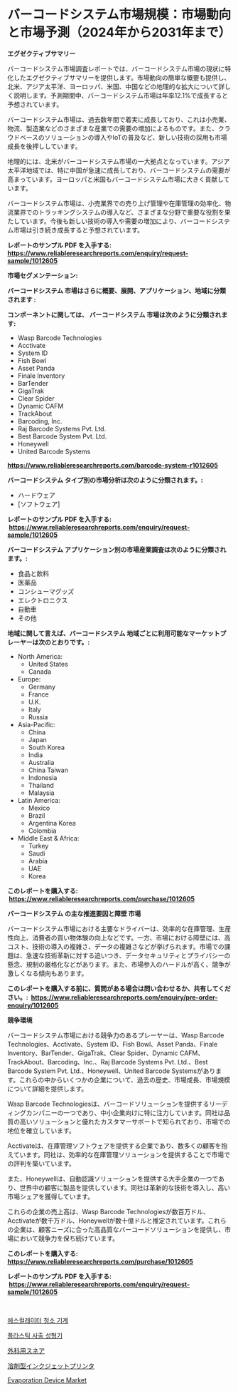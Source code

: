<p><h1>バーコードシステム市場規模：市場動向と市場予測（2024年から2031年まで）</h1></p><p><strong>エグゼクティブサマリー</strong></p>
<p><p>バーコードシステム市場調査レポートでは、バーコードシステム市場の現状に特化したエグゼクティブサマリーを提供します。市場動向の簡単な概要も提供し、北米、アジア太平洋、ヨーロッパ、米国、中国などの地理的な拡大について詳しく説明します。予測期間中、バーコードシステム市場は年率12.1%で成長すると予想されています。</p><p>バーコードシステム市場は、過去数年間で着実に成長しており、これは小売業、物流、製造業などのさまざまな産業での需要の増加によるものです。また、クラウドベースのソリューションの導入やIoTの普及など、新しい技術の採用も市場成長を後押ししています。</p><p>地理的には、北米がバーコードシステム市場の一大拠点となっています。アジア太平洋地域では、特に中国が急速に成長しており、バーコードシステムの需要が高まっています。ヨーロッパと米国もバーコードシステム市場に大きく貢献しています。</p><p>バーコードシステム市場は、小売業界での売り上げ管理や在庫管理の効率化、物流業界でのトラッキングシステムの導入など、さまざまな分野で重要な役割を果たしています。今後も新しい技術の導入や需要の増加により、バーコードシステム市場は引き続き成長すると予想されています。</p></p>
<p><strong>レポートのサンプル PDF を入手する: <a href="https://www.reliableresearchreports.com/enquiry/request-sample/1012605">https://www.reliableresearchreports.com/enquiry/request-sample/1012605</a></strong></p>
<p><strong>市場セグメンテーション:</strong></p>
<p><strong> バーコードシステム 市場はさらに概要、展開、アプリケーション、地域に分類されます :</strong></p>
<p><strong>コンポーネントに関しては、 バーコードシステム 市場は次のように分類されます: &nbsp;</strong></p>
<p><ul><li>Wasp Barcode Technologies</li><li>Acctivate</li><li>System ID</li><li>Fish Bowl</li><li>Asset Panda</li><li>Finale Inventory</li><li>BarTender</li><li>GigaTrak</li><li>Clear Spider</li><li>Dynamic CAFM</li><li>TrackAbout</li><li>Barcoding, Inc.</li><li>Raj Barcode Systems Pvt. Ltd.</li><li>Best Barcode System Pvt. Ltd.</li><li>Honeywell</li><li>United Barcode Systems</li></ul></p>
<p><strong><a href="https://www.reliableresearchreports.com/barcode-system-r1012605">https://www.reliableresearchreports.com/barcode-system-r1012605</a></strong></p>
<p><strong> バーコードシステム タイプ別の市場分析は次のように分類されます。:</strong></p>
<p><ul><li>ハードウェア</li><li>[ソフトウェア]</li></ul></p>
<p><strong>レポートのサンプル PDF を入手する: &nbsp;<a href="https://www.reliableresearchreports.com/enquiry/request-sample/1012605">https://www.reliableresearchreports.com/enquiry/request-sample/1012605</a></strong></p>
<p><strong> バーコードシステム アプリケーション別の市場産業調査は次のように分類されます。:</strong></p>
<p><ul><li>食品と飲料</li><li>医薬品</li><li>コンシューマグッズ</li><li>エレクトロニクス</li><li>自動車</li><li>その他</li></ul></p>
<p><strong>地域に関して言えば、バーコードシステム 地域ごとに利用可能なマーケットプレーヤーは次のとおりです。:</strong></p>
<p><ul>
    <li>
        North America:
        <ul>
            <li>United States</li>
            <li>Canada</li>
        </ul>
    </li>
    <li>
        Europe:
        <ul>
            <li>Germany</li>
            <li>France</li>
            <li>U.K.</li>
            <li>Italy</li>
            <li>Russia</li>
        </ul>
    </li>
    <li>
        Asia-Pacific:
        <ul>
            <li>China</li>
            <li>Japan</li>
            <li>South Korea</li>
            <li>India</li>
            <li>Australia</li>
            <li>China Taiwan</li>
            <li>Indonesia</li>
            <li>Thailand</li>
            <li>Malaysia</li>
        </ul>
    </li>
    <li>
        Latin America:
        <ul>
            <li>Mexico</li>
            <li>Brazil</li>
            <li>Argentina Korea</li>
            <li>Colombia</li>
        </ul>
    </li>
    <li>
        Middle East & Africa:
        <ul>
            <li>Turkey</li>
            <li>Saudi</li>
            <li>Arabia</li>
            <li>UAE</li>
            <li>Korea</li>
        </ul>
    </li>
    </ul></p>
<p><strong>このレポートを購入する: &nbsp;<a href="https://www.reliableresearchreports.com/purchase/1012605">https://www.reliableresearchreports.com/purchase/1012605</a></strong></p>
<p><strong>バーコードシステム の主な推進要因と障壁 市場</strong></p>
<p><p>バーコードシステム市場における主要なドライバーは、効率的な在庫管理、生産性向上、消費者の買い物体験の向上などです。一方、市場における障壁には、高コスト、技術の導入の複雑さ、データの複雑さなどが挙げられます。市場での課題は、急速な技術革新に対する追いつき、データセキュリティとプライバシーの懸念、規制の厳格化などがあります。また、市場参入のハードルが高く、競争が激しくなる傾向もあります。</p></p>
<p><strong>このレポートを購入する前に、質問がある場合は問い合わせるか、共有してください。:&nbsp; <a href="https://www.reliableresearchreports.com/enquiry/pre-order-enquiry/1012605">https://www.reliableresearchreports.com/enquiry/pre-order-enquiry/1012605</a></strong></p>
<p><strong>競争環境</strong></p>
<p><p>バーコードシステム市場における競争力のあるプレーヤーは、Wasp Barcode Technologies、Acctivate、System ID、Fish Bowl、Asset Panda、Finale Inventory、BarTender、GigaTrak、Clear Spider、Dynamic CAFM、TrackAbout、Barcoding、Inc.、Raj Barcode Systems Pvt. Ltd.、Best Barcode System Pvt. Ltd.、Honeywell、United Barcode Systemsがあります。これらの中からいくつかの企業について、過去の歴史、市場成長、市場規模について詳細を提供します。</p><p>Wasp Barcode Technologiesは、バーコードソリューションを提供するリーディングカンパニーの一つであり、中小企業向けに特に注力しています。同社は品質の高いソリューションと優れたカスタマーサポートで知られており、市場での地位を確立しています。</p><p>Acctivateは、在庫管理ソフトウェアを提供する企業であり、数多くの顧客を抱えています。同社は、効率的な在庫管理ソリューションを提供することで市場での評判を築いています。</p><p>また、Honeywellは、自動認識ソリューションを提供する大手企業の一つであり、世界中の顧客に製品を提供しています。同社は革新的な技術を導入し、高い市場シェアを獲得しています。</p><p>これらの企業の売上高は、Wasp Barcode Technologiesが数百万ドル、Acctivateが数千万ドル、Honeywellが数十億ドルと推定されています。これらの企業は、顧客ニーズに合った高品質なバーコードソリューションを提供し、市場において競争力を保ち続けています。</p></p>
<p><strong>このレポートを購入する: &nbsp; <a href="https://www.reliableresearchreports.com/purchase/1012605">https://www.reliableresearchreports.com/purchase/1012605</a></strong></p>
<p><strong>レポートのサンプル PDF を入手する: &nbsp;<a href="https://www.reliableresearchreports.com/enquiry/request-sample/1012605">https://www.reliableresearchreports.com/enquiry/request-sample/1012605</a></strong><strong></strong></p>
<p>&nbsp;</p>
<p><p><a href="https://github.com/vsr06p4p49/Market-Research-Report-List-1/blob/main/986867519038.md">에스컬레이터 청소 기계</a></p><p><a href="https://medium.com/@gabrielblanda5656/%ED%94%8C%EB%9D%BC%EC%8A%A4%ED%8B%B1-%EC%82%AC%EC%B6%9C-%EC%84%B1%ED%98%95-%EA%B8%B0%EA%B3%84-%EC%8B%9C%EC%9E%A5-%EC%A7%80%ED%91%9C-%ED%95%B4%EB%8F%85-%EC%8B%9C%EC%9E%A5-%EC%A0%90%EC%9C%A0%EC%9C%A8-%ED%8A%B8%EB%A0%8C%EB%93%9C-%EB%B0%8F-%EC%84%B1%EC%9E%A5-%ED%8C%A8%ED%84%B4-f08182363dd4">플라스틱 사출 성형기</a></p><p><a href="https://medium.com/@skylarreilly36/%E6%89%8B%E8%A1%93%E7%94%A8%E3%82%B9%E3%83%8D%E3%82%A2%E5%B8%82%E5%A0%B4%E3%81%AE%E8%A6%8F%E6%A8%A1%E3%81%A8%E5%B8%82%E5%A0%B4%E5%8B%95%E5%90%91-%E5%AE%8C%E5%85%A8%E3%81%AA%E7%94%A3%E6%A5%AD%E6%A6%82%E8%A6%B3-2024%E5%B9%B4%E3%81%8B%E3%82%892031%E5%B9%B4%E3%81%BE%E3%81%A7-6174ff817e61">外科用スネア</a></p><p><a href="https://github.com/ReganWisoky2023/Market-Research-Report-List-1/blob/main/176023220629.md">溶剤型インクジェットプリンタ</a></p><p><a href="https://view.publitas.com/reportprime-1/evaporation-device-market-provides-detailed-segmentation-of-this-market-based-on-type-application-and-region-and-forecast-for-the-period-from-2024-2031/">Evaporation Device Market</a></p></p>
